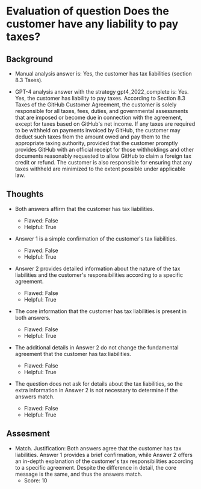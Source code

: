 # Evaluation of question Does the customer have any liability to pay taxes?
## Background
- Manual analysis answer is: Yes, the customer has tax liabilities (section 8.3 Taxes).

- GPT-4 analysis answer with the strategy gpt4_2022_complete is: Yes. Yes, the customer has liability to pay taxes. According to Section 8.3 Taxes of the GitHub Customer Agreement, the customer is solely responsible for all taxes, fees, duties, and governmental assessments that are imposed or become due in connection with the agreement, except for taxes based on GitHub's net income. If any taxes are required to be withheld on payments invoiced by GitHub, the customer may deduct such taxes from the amount owed and pay them to the appropriate taxing authority, provided that the customer promptly provides GitHub with an official receipt for those withholdings and other documents reasonably requested to allow GitHub to claim a foreign tax credit or refund. The customer is also responsible for ensuring that any taxes withheld are minimized to the extent possible under applicable law.
## Thoughts
- Both answers affirm that the customer has tax liabilities.
  - Flawed: False
  - Helpful: True

- Answer 1 is a simple confirmation of the customer's tax liabilities.
  - Flawed: False
  - Helpful: True

- Answer 2 provides detailed information about the nature of the tax liabilities and the customer's responsibilities according to a specific agreement.
  - Flawed: False
  - Helpful: True

- The core information that the customer has tax liabilities is present in both answers.
  - Flawed: False
  - Helpful: True

- The additional details in Answer 2 do not change the fundamental agreement that the customer has tax liabilities.
  - Flawed: False
  - Helpful: True

- The question does not ask for details about the tax liabilities, so the extra information in Answer 2 is not necessary to determine if the answers match.
  - Flawed: False
  - Helpful: True

## Assesment
- Match. Justification: Both answers agree that the customer has tax liabilities. Answer 1 provides a brief confirmation, while Answer 2 offers an in-depth explanation of the customer's tax responsibilities according to a specific agreement. Despite the difference in detail, the core message is the same, and thus the answers match.
  - Score: 10


